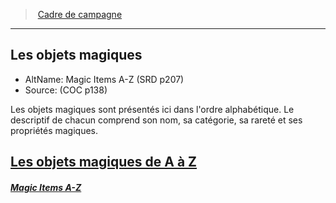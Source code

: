 ﻿---
!GenericItem
Id: magicitems_az_hd.md#les-objets-magiques
RootId: magicitems_az_hd.md
ParentLink: index.md
Name: Les objets magiques
ParentName: Cadre de campagne
NameLevel: 2
AltName: Magic Items A-Z (SRD p207)
Source: (COC p138)
Attributes: {}
---
>  [Cadre de campagne](index.md)

---


## Les objets magiques

- AltName: Magic Items A-Z (SRD p207)
- Source: (COC p138)

Les objets magiques sont présentés ici dans l'ordre alphabétique. Le descriptif de chacun comprend son nom, sa catégorie, sa rareté et ses propriétés magiques.



## [Les objets magiques de A à Z](hd_magicitems_az_les_objets_magiques_de_a_a_z.md)

##### _[Magic Items A-Z](hd_magicitems_az_les_objets_magiques_de_a_a_z.md)_

